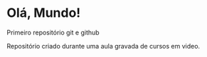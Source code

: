 # Olá, Mundo!
 Primeiro repositório git e github

Repositório criado durante uma aula gravada de cursos em video.